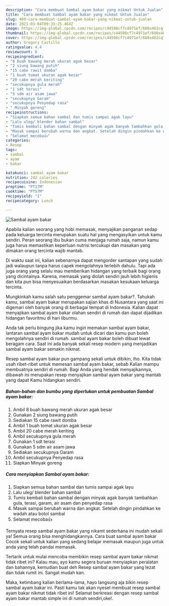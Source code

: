 ```yaml
---
description: "Cara membuat Sambal ayam bakar yang nikmat Untuk Jualan"
title: "Cara membuat Sambal ayam bakar yang nikmat Untuk Jualan"
slug: 469-cara-membuat-sambal-ayam-bakar-yang-nikmat-untuk-jualan
date: 2021-03-04T09:33:25.464Z
image: https://img-global.cpcdn.com/recipes/c44598cf7c4971ef/680x482cq70/sambal-ayam-bakar-foto-resep-utama.jpg
thumbnail: https://img-global.cpcdn.com/recipes/c44598cf7c4971ef/680x482cq70/sambal-ayam-bakar-foto-resep-utama.jpg
cover: https://img-global.cpcdn.com/recipes/c44598cf7c4971ef/680x482cq70/sambal-ayam-bakar-foto-resep-utama.jpg
author: Gregory Castillo
ratingvalue: 4.4
reviewcount: 8
recipeingredient:
- "8 buah bawang merah ukuran agak besar"
- "2 siung bawang putih"
- "15 cabe rawit domba"
- "1 buah tomat ukuran agak besar"
- "20 cabe merah keriting"
- "secukupnya gula merah"
- "1 sdt terasi"
- "5 sdm air asam jawa"
- "secukupnya Garam"
- "secukupnya Penyedap rasa"
- " Minyak goreng"
recipeinstructions:
- "Siapkan semua bahan sambal dan tumis sampai agak layu"
- "Lalu uleg/ blender bahan sambal"
- "Tumis kembali bahan sambal dengan minyak agak banyak tambahkan gula, terasi, garam, air asam dan penyedap rasa"
- "Masak sampai berubah warna dan angkat. Setelah dingin pindahkan ke wadah atau botol sambal"
- "Selamat mecoba👍"
categories:
- Resep
tags:
- sambal
- ayam
- bakar

katakunci: sambal ayam bakar 
nutrition: 242 calories
recipecuisine: Indonesian
preptime: "PT17M"
cooktime: "PT57M"
recipeyield: "1"
recipecategory: Lunch

---
```



![Sambal ayam bakar](https://img-global.cpcdn.com/recipes/c44598cf7c4971ef/680x482cq70/sambal-ayam-bakar-foto-resep-utama.jpg)

Apabila kalian seorang yang hobi memasak, menyajikan panganan sedap pada keluarga tercinta merupakan suatu hal yang mengasyikan untuk kamu sendiri. Peran seorang ibu bukan cuma menjaga rumah saja, namun kamu juga harus memastikan keperluan nutrisi tercukupi dan masakan yang dimakan orang tercinta wajib mantab.

Di waktu  saat ini, kalian sebenarnya dapat mengorder santapan yang sudah jadi walaupun tanpa harus capek mengolahnya terlebih dahulu. Tapi ada juga orang yang selalu mau memberikan hidangan yang terbaik bagi orang yang dicintainya. Karena, memasak yang diolah sendiri jauh lebih higienis dan kita pun bisa menyesuaikan berdasarkan masakan kesukaan keluarga tercinta. 



Mungkinkah kamu salah satu penggemar sambal ayam bakar?. Tahukah kamu, sambal ayam bakar merupakan sajian khas di Nusantara yang saat ini digemari oleh banyak orang di berbagai tempat di Indonesia. Kalian dapat menyajikan sambal ayam bakar olahan sendiri di rumah dan dapat dijadikan hidangan favoritmu di hari liburmu.

Anda tak perlu bingung jika kamu ingin memakan sambal ayam bakar, lantaran sambal ayam bakar mudah untuk dicari dan kamu pun boleh mengolahnya sendiri di rumah. sambal ayam bakar boleh dibuat lewat beragam cara. Saat ini ada banyak sekali resep modern yang menjadikan sambal ayam bakar semakin nikmat.

Resep sambal ayam bakar pun gampang sekali untuk dibikin, lho. Kita tidak usah ribet-ribet untuk memesan sambal ayam bakar, sebab Kalian mampu membuatnya sendiri di rumah. Bagi Anda yang hendak menyajikannya, dibawah ini merupakan resep menyajikan sambal ayam bakar yang mantab yang dapat Kamu hidangkan sendiri.

<!--inarticleads1-->

##### Bahan-bahan dan bumbu yang diperlukan untuk pembuatan Sambal ayam bakar:

1. Ambil 8 buah bawang merah ukuran agak besar
1. Gunakan 2 siung bawang putih
1. Sediakan 15 cabe rawit domba
1. Ambil 1 buah tomat ukuran agak besar
1. Ambil 20 cabe merah keriting
1. Ambil secukupnya gula merah
1. Gunakan 1 sdt terasi
1. Gunakan 5 sdm air asam jawa
1. Sediakan secukupnya Garam
1. Ambil secukupnya Penyedap rasa
1. Siapkan  Minyak goreng




<!--inarticleads2-->

##### Cara menyiapkan Sambal ayam bakar:

1. Siapkan semua bahan sambal dan tumis sampai agak layu
1. Lalu uleg/ blender bahan sambal
1. Tumis kembali bahan sambal dengan minyak agak banyak tambahkan gula, terasi, garam, air asam dan penyedap rasa
1. Masak sampai berubah warna dan angkat. Setelah dingin pindahkan ke wadah atau botol sambal
1. Selamat mecoba👍




Ternyata resep sambal ayam bakar yang nikamt sederhana ini mudah sekali ya! Semua orang bisa menghidangkannya. Cara buat sambal ayam bakar Cocok sekali untuk kalian yang sedang belajar memasak maupun juga untuk anda yang telah pandai memasak.

Tertarik untuk mulai mencoba membikin resep sambal ayam bakar nikmat tidak ribet ini? Kalau mau, ayo kamu segera buruan menyiapkan peralatan dan bahannya, kemudian buat deh Resep sambal ayam bakar yang lezat dan tidak rumit ini. Sangat mudah kan. 

Maka, ketimbang kalian berlama-lama, hayo langsung aja bikin resep sambal ayam bakar ini. Pasti kamu tak akan nyesel membuat resep sambal ayam bakar nikmat tidak ribet ini! Selamat berkreasi dengan resep sambal ayam bakar mantab simple ini di rumah sendiri,oke!.

